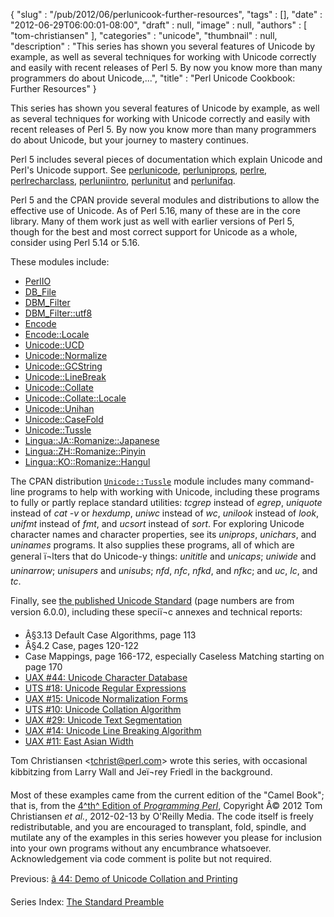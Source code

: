 {
   "slug" : "/pub/2012/06/perlunicook-further-resources",
   "tags" : [],
   "date" : "2012-06-29T06:00:01-08:00",
   "draft" : null,
   "image" : null,
   "authors" : [
      "tom-christiansen"
   ],
   "categories" : "unicode",
   "thumbnail" : null,
   "description" : "This series has shown you several features of Unicode by example, as well as several techniques for working with Unicode correctly and easily with recent releases of Perl 5. By now you know more than many programmers do about Unicode,...",
   "title" : "Perl Unicode Cookbook: Further Resources"
}





This series has shown you several features of Unicode by example, as
well as several techniques for working with Unicode correctly and easily
with recent releases of Perl 5. By now you know more than many
programmers do about Unicode, but your journey to mastery continues.

Perl 5 includes several pieces of documentation which explain Unicode
and Perl's Unicode support. See
[perlunicode](http://search.cpan.org/perldoc?perlunicode),
[perluniprops](http://search.cpan.org/perldoc?perluniprops),
[perlre](http://search.cpan.org/perldoc?perlre),
[perlrecharclass](http://search.cpan.org/perldoc?perlrecharclass),
[perluniintro](http://search.cpan.org/perldoc?perluniintro),
[perlunitut](http://search.cpan.org/perldoc?perlunitut) and
[perlunifaq](http://search.cpan.org/perldoc?perlunifaq).

Perl 5 and the CPAN provide several modules and distributions to allow
the effective use of Unicode. As of Perl 5.16, many of these are in the
core library. Many of them work just as well with earlier versions of
Perl 5, though for the best and most correct support for Unicode as a
whole, consider using Perl 5.14 or 5.16.

These modules include:

-   [PerlIO](http://search.cpan.org/perldoc?PerlIO)
-   [DB\_File](http://search.cpan.org/perldoc?DB_File)
-   [DBM\_Filter](http://search.cpan.org/perldoc?DBM_Filter)
-   [DBM\_Filter::utf8](http://search.cpan.org/perldoc?DBM_Filter::utf8)
-   [Encode](http://search.cpan.org/perldoc?Encode)
-   [Encode::Locale](http://search.cpan.org/perldoc?Encode::Locale)
-   [Unicode::UCD](http://search.cpan.org/perldoc?Unicode::UCD)
-   [Unicode::Normalize](http://search.cpan.org/perldoc?Unicode::Normalize)
-   [Unicode::GCString](http://search.cpan.org/perldoc?Unicode::GCString)
-   [Unicode::LineBreak](http://search.cpan.org/perldoc?Unicode::LineBreak)
-   [Unicode::Collate](http://search.cpan.org/perldoc?Unicode::Collate)
-   [Unicode::Collate::Locale](http://search.cpan.org/perldoc?Unicode::Collate::Locale)
-   [Unicode::Unihan](http://search.cpan.org/perldoc?Unicode::Unihan)
-   [Unicode::CaseFold](http://search.cpan.org/perldoc?Unicode::CaseFold)
-   [Unicode::Tussle](http://search.cpan.org/perldoc?Unicode::Tussle)
-   [Lingua::JA::Romanize::Japanese](http://search.cpan.org/perldoc?Lingua::JA::Romanize::Japanese)
-   [Lingua::ZH::Romanize::Pinyin](http://search.cpan.org/perldoc?Lingua::ZH::Romanize::Pinyin)
-   [Lingua::KO::Romanize::Hangul](http://search.cpan.org/perldoc?Lingua::KO::Romanize::Hangul)

The CPAN distribution
[`Unicode::Tussle`](http://search.cpan.org/perldoc?Unicode::Tussle)
module includes many command-line programs to help with working with
Unicode, including these programs to fully or partly replace standard
utilities: *tcgrep* instead of *egrep*, *uniquote* instead of *cat -v*
or *hexdump*, *uniwc* instead of *wc*, *unilook* instead of *look*,
*unifmt* instead of *fmt*, and *ucsort* instead of *sort*. For exploring
Unicode character names and character properties, see its *uniprops*,
*unichars*, and *uninames* programs. It also supplies these programs,
all of which are general ï¬lters that do Unicode-y things: *unititle* and
*unicaps*; *uniwide* and *uninarrow*; *unisupers* and *unisubs*; *nfd*,
*nfc*, *nfkd*, and *nfkc*; and *uc*, *lc*, and *tc*.

Finally, see [the published Unicode
Standard](http://unicode.org/standard/standard.html) (page numbers are
from version 6.0.0), including these speciï¬c annexes and technical
reports:

-   Â§3.13 Default Case Algorithms, page 113
-   Â§4.2 Case, pages 120-122
-   Case Mappings, page 166-172, especially Caseless Matching starting
    on page 170
-   [UAX \#44: Unicode Character
    Database](http://unicode.org/reports/tr44/)
-   [UTS \#18: Unicode Regular
    Expressions](http://unicode.org/reports/tr18/)
-   [UAX \#15: Unicode Normalization
    Forms](http://unicode.org/reports/tr15/)
-   [UTS \#10: Unicode Collation
    Algorithm](http://unicode.org/reports/tr10/)
-   [UAX \#29: Unicode Text
    Segmentation](http://unicode.org/reports/tr29/)
-   [UAX \#14: Unicode Line Breaking
    Algorithm](http://unicode.org/reports/tr14/)
-   [UAX \#11: East Asian Width](http://unicode.org/reports/tr11/)

Tom Christiansen &lt;tchrist@perl.com&gt; wrote this series, with
occasional kibbitzing from Larry Wall and Jeï¬rey Friedl in the
background.

Most of these examples came from the current edition of the "Camel
Book"; that is, from the [4^th^ Edition of *Programming
Perl*](http://http://shop.oreilly.com/product/9780596004927.do),
Copyright Â© 2012 Tom Christiansen *et al.*, 2012-02-13 by O'Reilly
Media. The code itself is freely redistributable, and you are encouraged
to transplant, fold, spindle, and mutilate any of the examples in this
series however you please for inclusion into your own programs without
any encumbrance whatsoever. Acknowledgement via code comment is polite
but not required.

Previous: [â 44: Demo of Unicode Collation and
Printing](/media/_pub_2012_06_perlunicook-further-resources/perlunicook-demo-of-unicode-collation-and-printing.html)

Series Index: [The Standard
Preamble](/media/_pub_2012_06_perlunicook-further-resources/perlunicook-standard-preamble.html)


